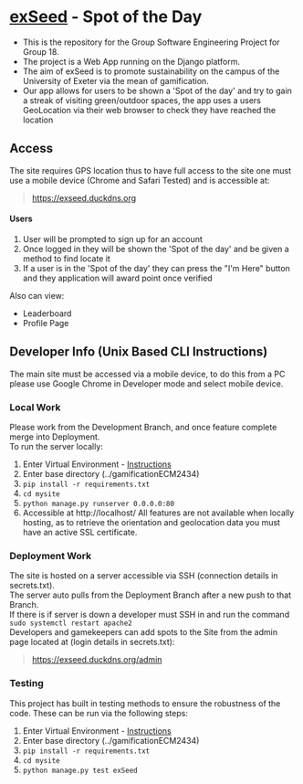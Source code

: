 # [exSeed](https://exseed.duckdns.org) - Spot of the Day
- This is the repository for the Group Software Engineering Project for Group 18.
-  The project is a Web App running on the Django platform.
-  The aim of exSeed is to promote sustainability on the campus of the University of Exeter via the mean of gamification.
- Our app allows for users to be shown a 'Spot of the day' and try to gain a streak of visiting green/outdoor spaces, the app uses a users GeoLocation via their web browser to check they have reached the location

## Access
The site requires GPS location thus to have full access to the site one must use a mobile device (Chrome and Safari Tested) and is accessible at:
> https://exseed.duckdns.org
#### Users
1. User will be prompted to sign up for an account
2. Once logged in they will be shown the 'Spot of the day' and be given a method to find locate it
3. If a user is in the 'Spot of the day' they can press the "I'm Here" button and they application will award point once verified

Also can view:
- Leaderboard
- Profile Page

## Developer Info (Unix Based CLI Instructions)
The main site must be accessed via a mobile device, to do this from a PC please use Google Chrome in Developer mode and select mobile device. 
### Local Work
Please work from the Development Branch, and once feature complete merge into Deployment. <br>
To run the server locally:
1. Enter Virtual Environment - [Instructions](https://python.land/virtual-environments/virtualenv)
2. Enter base directory (../gamificationECM2434)
3. `pip install -r requirements.txt`
4. `cd mysite`
5. `python manage.py runserver 0.0.0.0:80`
6. Accessible at http://localhost/
All features are not available when locally hosting, as to retrieve the orientation and geolocation data you must have an active SSL certificate.
### Deployment Work
The site is hosted on a server accessible via SSH (connection details in secrets.txt). <br>
The server auto pulls from the Deployment Branch after a new push to that Branch. <br>
If there is if server is down a developer must SSH in and run the command `sudo systemctl restart apache2` <br>
Developers and gamekeepers can add spots to the Site from the admin page located at (login details in secrets.txt):
> https://exseed.duckdns.org/admin
### Testing
This project has built in testing methods to ensure the robustness of the code. These can be run via the following steps:
1. Enter Virtual Environment - [Instructions](https://python.land/virtual-environments/virtualenv)
2. Enter base directory (../gamificationECM2434)
3. `pip install -r requirements.txt`
4. `cd mysite`
5. `python manage.py test exSeed`


